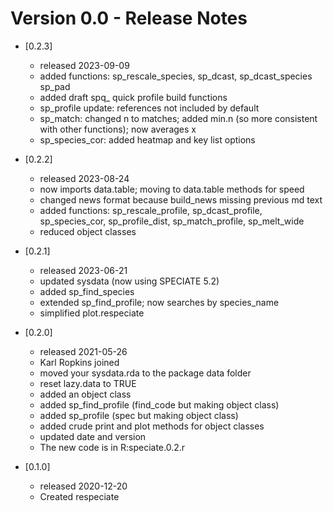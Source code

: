 # Version 0.0 - Release Notes

* [0.2.3] 
    * released 2023-09-09 
    * added functions: sp_rescale_species, sp_dcast, sp_dcast_species 
    sp_pad
    * added draft spq_ quick profile build  functions 
    * sp_profile update: references not included by default 
    * sp_match: changed n to matches; added min.n (so more consistent 
    with other functions); now averages x
    * sp_species_cor: added heatmap and key list options 

* [0.2.2] 
    * released 2023-08-24 
    * now imports data.table; moving to data.table methods for speed 
    * changed news format because build_news missing previous md text 
    * added functions: sp_rescale_profile, sp_dcast_profile, sp_species_cor, 
    sp_profile_dist, sp_match_profile, sp_melt_wide
    * reduced object classes
    
* [0.2.1] 
    * released 2023-06-21 
    * updated sysdata (now using SPECIATE 5.2)
    * added sp_find_species 
    * extended sp_find_profile; now searches by species_name
    * simplified plot.respeciate

* [0.2.0] 
    * released 2021-05-26 
    * Karl Ropkins joined
    * moved your sysdata.rda to the package data folder
    * reset lazy.data to TRUE  
    * added an object class
    * added sp_find_profile (find_code but making object class)
    * added sp_profile (spec but making object class)
    * added crude print and plot methods for object classes
    * updated date and version
    * The new code is in R:speciate.0.2.r

* [0.1.0] 
    * released 2020-12-20  
    * Created respeciate
